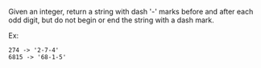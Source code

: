 Given an integer, return a string with dash '-' marks before and after each odd digit, but do not begin or end the string with a dash mark.

Ex:

```
274 -> '2-7-4'
6815 -> '68-1-5'
```
